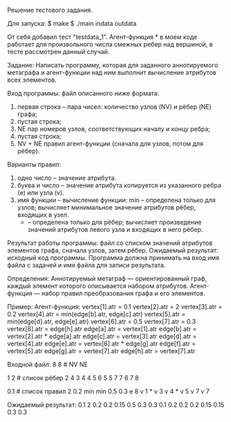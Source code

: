 Решение тестового задания.

Для запуска:
$ make
$ ./main indata outdata

От себя добавил тест "testdata_1". Агент-функция * в моем коде работает для произвольного числа смежных ребер над вершиной, в тесте рассмотрен данный случай.

Задание:
Написать программу, которая для заданного аннотируемого метаграфа и агент-функции над ним выполнит вычисление атрибутов всех элементов.

Вход программы: файл описанного ниже формата.

1. первая строка – пара чисел: количество узлов (NV) и рёбер (NE) графа;
2. пустая строка;
3. NE пар номеров узлов, соответствующих началу и концу ребра;
4. пустая строка;
5. NV + NE правил агент-функции (сначала для узлов, потом для рёбер).

Варианты правил:
1. одно число – значение атрибута.
2. буква и число – значение атрибута копируется из указанного ребра (e) или узла (v).
3. имя функции – вычисление функции:
    min – определена только для узлов; вычисляет минимальное значение атрибутов рёбер, входящих в узел.
    * – определена только для рёбер; вычисляет произведение значений атрибутов левого узла и входящих в него рёбер.

Результат работы программы: файл со списком значений атрибутов элементов графа, сначала узлов, затем рёбер.
Ожидаемый результат: исходный код программы.
Программа должна принимать на вход имя файла с задачей и имя файла для записи результата.

Определения:
Аннотируемый метаграф — ориентированный граф, каждый элемент которого описывается набором атрибутов.
Агент-функция — набор правил преобразования графа и его элементов.

Пример:
Агент-функция:
vertex[1].atr = 0.1
vertex[2].atr = 2
vertex[3].atr = 0.2
vertex[4].atr = min(edge[b].atr, edge[c].atr)
vertex[5].atr = min(edge[d].atr, edge[e].atr)
vertex[6].atr = 0.5
vertex[7].atr = 0.3
vertex[8].atr = edge[h].atr
edge[a].atr = vertex[1].atr
edge[b].atr = vertex[2].atr * edge[a].atr
edge[c].atr = vertex[3].atr
edge[d].atr = vertex[4].atr
edge[e].atr = vertex[6].atr * edge[g].atr
edge[f].atr = vertex[5].atr
edge[g].atr = vertex[7].atr
edge[h].atr = vertex[7].atr


Входной файл:
8 8     # NV NE

1 2     # список рёбер
2 4
3 4
4 5
6 5
5 7
7 6
7 8

0.1     # список правил
2
0.2
min
min
0.5
0.3
e 8
v 1
*
v 3
v 4
*
v 5
v 7
v 7

Ожидаемый результат:
0.1
2
0.2
0.2
0.15
0.5
0.3
0.3
0.1
0.2
0.2
0.2
0.15
0.15
0.3
0.3


